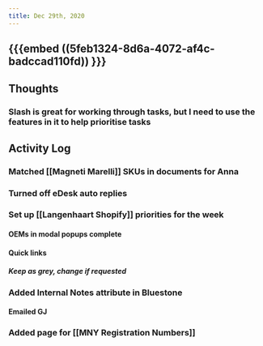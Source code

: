 ```yaml
---
title: Dec 29th, 2020
---
```


## {{{embed ((5feb1324-8d6a-4072-af4c-badccad110fd)) }}}
## Thoughts
### Slash is great for working through tasks, but I need to use the features in it to help prioritise tasks
## Activity Log
### Matched [[Magneti Marelli]] SKUs in documents for Anna
### Turned off eDesk auto replies
### Set up [[Langenhaart Shopify]] priorities for the week
#### OEMs in modal popups complete
#### Quick links
##### Keep as grey, change if requested
### Added Internal Notes attribute in Bluestone
#### Emailed GJ
### Added page for [[MNY Registration Numbers]]

